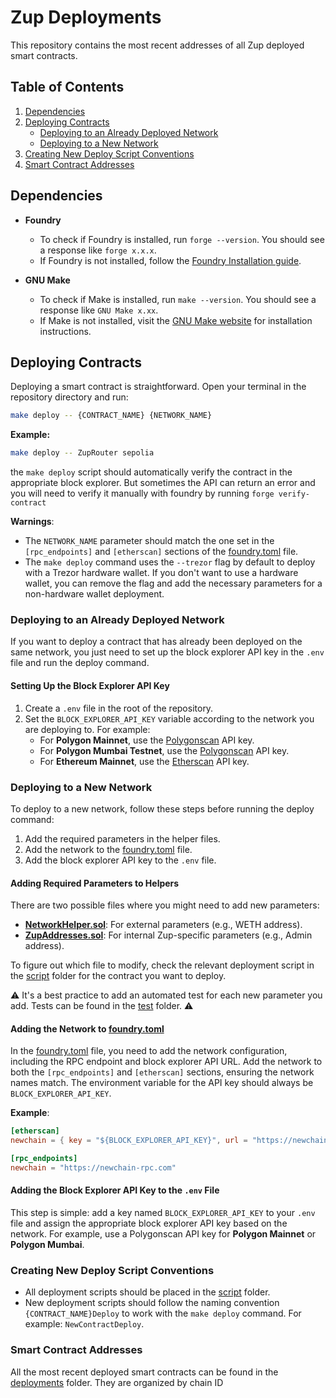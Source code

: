 # Zup Deployments

This repository contains the most recent addresses of all Zup deployed smart contracts.

## Table of Contents

1. [Dependencies](#dependencies)
2. [Deploying Contracts](#deploying)
   - [Deploying to an Already Deployed Network](#already-deployed)
   - [Deploying to a New Network](#new-network)
3. [Creating New Deploy Script Conventions](#script)
4. [Smart Contract Addresses](#addresses)

## Dependencies <a name="dependencies"></a>

- **Foundry**

  - To check if Foundry is installed, run `forge --version`. You should see a response like `forge x.x.x`.
  - If Foundry is not installed, follow the [Foundry Installation guide](https://book.getfoundry.sh/getting-started/installation).

- **GNU Make**
  - To check if Make is installed, run `make --version`. You should see a response like `GNU Make x.xx`.
  - If Make is not installed, visit the [GNU Make website](https://www.gnu.org/software/make/) for installation instructions.

## Deploying Contracts <a name="deploying"></a>

Deploying a smart contract is straightforward. Open your terminal in the repository directory and run:

```bash
make deploy -- {CONTRACT_NAME} {NETWORK_NAME}
```

**Example:**

```bash
make deploy -- ZupRouter sepolia
```

the `make deploy` script should automatically verify the contract in the appropriate block explorer. But sometimes the API can return an error and you will need to verify it manually with foundry by running `forge verify-contract`

**Warnings**:

- The `NETWORK_NAME` parameter should match the one set in the `[rpc_endpoints]` and `[etherscan]` sections of the [foundry.toml](foundry.toml) file.
- The `make deploy` command uses the `--trezor` flag by default to deploy with a Trezor hardware wallet. If you don't want to use a hardware wallet, you can remove the flag and add the necessary parameters for a non-hardware wallet deployment.

### Deploying to an Already Deployed Network <a name="already-deployed"></a>

If you want to deploy a contract that has already been deployed on the same network, you just need to set up the block explorer API key in the `.env` file and run the deploy command.

#### Setting Up the Block Explorer API Key

1. Create a `.env` file in the root of the repository.
2. Set the `BLOCK_EXPLORER_API_KEY` variable according to the network you are deploying to. For example:
   - For **Polygon Mainnet**, use the [Polygonscan](https://polygonscan.com/) API key.
   - For **Polygon Mumbai Testnet**, use the [Polygonscan](https://polygonscan.com/) API key.
   - For **Ethereum Mainnet**, use the [Etherscan](https://etherscan.io/) API key.

### Deploying to a New Network <a name="new-network"></a>

To deploy to a new network, follow these steps before running the deploy command:

1. Add the required parameters in the helper files.
2. Add the network to the [foundry.toml](foundry.toml) file.
3. Add the block explorer API key to the `.env` file.

#### Adding Required Parameters to Helpers

There are two possible files where you might need to add new parameters:

- **[NetworkHelper.sol](script/helpers/NetworkHelper.sol)**: For external parameters (e.g., WETH address).
- **[ZupAddresses.sol](script/helpers/ZupAddresses.sol)**: For internal Zup-specific parameters (e.g., Admin address).

To figure out which file to modify, check the relevant deployment script in the [script](script/) folder for the contract you want to deploy.

⚠️ It's a best practice to add an automated test for each new parameter you add. Tests can be found in the [test](test/) folder. ⚠️

#### Adding the Network to [foundry.toml](foundry.toml)

In the [foundry.toml](foundry.toml) file, you need to add the network configuration, including the RPC endpoint and block explorer API URL. Add the network to both the `[rpc_endpoints]` and `[etherscan]` sections, ensuring the network names match. The environment variable for the API key should always be `BLOCK_EXPLORER_API_KEY`.

**Example**:

```toml
[etherscan]
newchain = { key = "${BLOCK_EXPLORER_API_KEY}", url = "https://newchain.api.endpoint" }

[rpc_endpoints]
newchain = "https://newchain-rpc.com"
```

#### Adding the Block Explorer API Key to the `.env` File

This step is simple: add a key named `BLOCK_EXPLORER_API_KEY` to your `.env` file and assign the appropriate block explorer API key based on the network. For example, use a Polygonscan API key for **Polygon Mainnet** or **Polygon Mumbai**.

### Creating New Deploy Script Conventions <a name="script"></a>

- All deployment scripts should be placed in the [script](script/) folder.
- New deployment scripts should follow the naming convention `{CONTRACT_NAME}Deploy` to work with the `make deploy` command. For example: `NewContractDeploy`.

### Smart Contract Addresses <a name="addresses"></a>
All the most recent deployed smart contracts can be found in the [deployments](deployments/) folder. They are organized by chain ID
